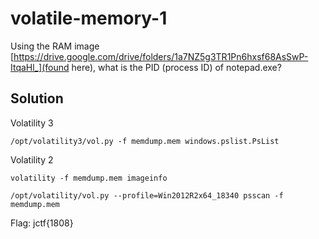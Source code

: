 # volatile-memory-1

Using the RAM image [https://drive.google.com/drive/folders/1a7NZ5g3TR1Pn6hxsf68AsSwP-ItqaHl_](found here), what is the PID (process ID) of notepad.exe?


## Solution

Volatility 3

```
/opt/volatility3/vol.py -f memdump.mem windows.pslist.PsList
```

Volatility 2

```
volatility -f memdump.mem imageinfo

/opt/volatility/vol.py --profile=Win2012R2x64_18340 psscan -f memdump.mem
```


Flag: jctf{1808}
